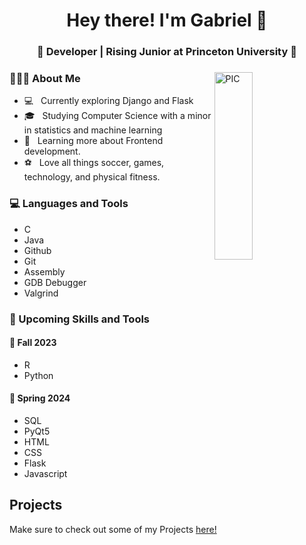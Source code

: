 <h1 align="center">Hey there! I'm Gabriel  👋 </h1>
<h3 align="center">🚀 Developer | Rising Junior at Princeton University  🚀</h3>
<div>
<img width="35%" align="right" alt="PIC" height="300px" src="https://www.pngitem.com/pimgs/m/4-42822_apple-tv-copy-developer-illustration-png-transparent-png.png" />
<div align="left">
  <h3> 👨🏻‍💻 About Me </h3>

  - 💻 &nbsp; Currently exploring Django and Flask
  - 🎓 &nbsp; Studying Computer Science with a minor in statistics and machine learning
  - 🌱 &nbsp; Learning more about Frontend development.
  - ⚽ &nbsp; Love all things soccer, games, technology, and physical fitness.
</div>
</div>

<div>
  <h3> 💻 Languages and Tools </h3>
  
  - C
  - Java
  - Github
  - Git
  - Assembly
  - GDB Debugger
  - Valgrind

  <h3> 🚀 Upcoming Skills and Tools</h3>
  <h4> 🍂 Fall 2023</h4>
  <ul>
    <li>R</li>
    <li>Python</li>
  </ul>
  <h4> 🌳 Spring 2024</h4>
  <ul>
    <li>SQL</li>
    <li>PyQt5</li>
    <li>HTML</li>
    <li>CSS</li>
    <li>Flask</li>
    <li>Javascript</li>
  </ul>
</div>

## Projects

Make sure to check out some of my Projects [here!](/Projects)
